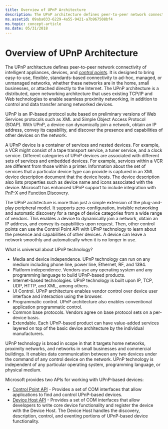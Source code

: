 ```yaml
---
title: Overview of UPnP Architecture
description: The UPnP architecture defines peer-to-peer network connectivity of intelligent appliances, devices, and control points.
ms.assetid: 09aba033-6229-4a55-9421-a7b967508bf4
ms.topic: concept-article
ms.date: 05/31/2018
---
```


# Overview of UPnP Architecture

The UPnP architecture defines peer-to-peer network connectivity of intelligent appliances, devices, and [*control points*](c-gly.md). It is designed to bring easy-to-use, flexible, standards-based connectivity to ad-hoc, managed, or unmanaged networks, whether these networks are in the home, small businesses, or attached directly to the Internet. The UPnP architecture is a distributed, open networking architecture that uses existing TCP/IP and Web technologies to enable seamless proximity networking, in addition to control and data transfer among networked devices.

UPnP is an IP-based protocol suite based on preliminary versions of Web Services protocols such as XML and Simple Object Access Protocol (SOAP). With UPnP, a device can dynamically join a network, obtain an IP address, convey its capability, and discover the presence and capabilities of other devices on the network.

A UPnP device is a container of services and nested devices. For example, a VCR might consist of a tape transport service, a tuner service, and a clock service. Different categories of UPnP devices are associated with different sets of services and embedded devices. For example, services within a VCR are different from those within a printer. Information about the set of services that a particular device type can provide is captured in an XML device description document that the device hosts. The device description also lists properties such as device name and icons associated with the device. Microsoft has enhanced UPnP support to include integration with [PnP-X](/previous-versions/windows/desktop/fundisc/pnp-x) and [Function Discovery](/previous-versions/windows/desktop/fundisc/fd-portal).

The UPnP architecture is more than just a simple extension of the plug-and-play peripheral model. It supports zero-configuration, invisible networking and automatic discovery for a range of device categories from a wide range of vendors. This enables a device to dynamically join a network, obtain an IP address, and convey its capabilities upon request. Then, other control points can use the Control Point API with UPnP technology to learn about the presence and capabilities of other devices. A device can leave a network smoothly and automatically when it is no longer in use.

What is universal about UPnP technology?

-   Media and device independence. UPnP technology can run on any medium including phone line, power line, Ethernet, RF, and 1394.
-   Platform independence. Vendors use any operating system and any programming language to build UPnP-based products.
-   Internet-based technologies. UPnP technology is built upon IP, TCP, UDP, HTTP, and XML, among others.
-   UI Control. UPnP architecture enables vendor control over device user interface and interaction using the browser.
-   Programmatic control. UPnP architecture also enables conventional application programmatic control.
-   Common base protocols. Vendors agree on base protocol sets on a per-device basis.
-   Extendable. Each UPnP-based product can have value-added services layered on top of the basic device architecture by the individual manufacturers.

UPnP technology is broad in scope in that it targets home networks, proximity networks, and networks in small businesses and commercial buildings. It enables data communication between any two devices under the command of any control device on the network. UPnP technology is independent of any particular operating system, programming language, or physical medium.

Microsoft provides two APIs for working with UPnP-based devices:

-   [Control Point API](control-point-api.md) - Provides a set of COM interfaces that allow applications to find and control UPnP-based devices.
-   [Device Host API](device-host-api.md) - Provides a set of COM interfaces that allow developers to write core device functionality and register the device with the Device Host. The Device Host handles the discovery, description, control, and eventing portions of UPnP-based device functionality.

 

 
